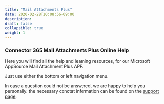 ```yaml
---
title: "Mail Attachments Plus"
date: 2020-02-28T10:08:56+09:00
description: 
draft: false
collapsible: true
weight: 1
---
```

### Connector 365 Mail Attachments Plus Online Help

Here you will find all the help and learning resources, for our Microsoft AppSource Mail Attachment Plus APP.

Just use either the bottom or left navigation menu.

In case a question could not be answered, we are happy to help you personally. the necessary conctat information can be found on the [support page](/en-en/apps/mail_attachment_plus/help-support/).
